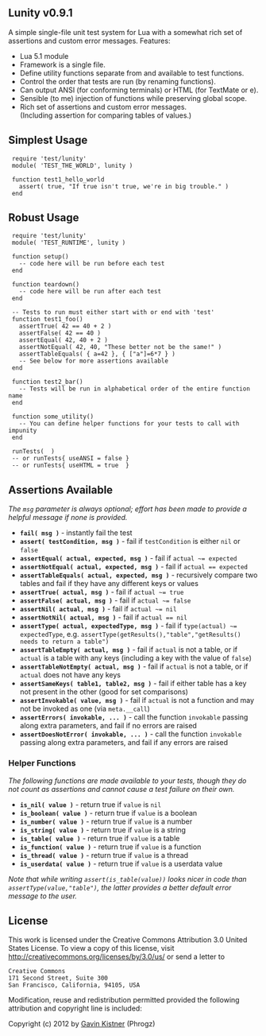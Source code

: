 ## Lunity v0.9.1 

A simple single-file unit test system for Lua with a somewhat rich set of assertions and custom error messages. Features:

* Lua 5.1 module
* Framework is a single file.
* Define utility functions separate from and available to test functions.
* Control the order that tests are run (by renaming functions).
* Can output ANSI (for conforming terminals) or HTML (for TextMate or e).
* Sensible (to me) injection of functions while preserving global scope.
* Rich set of assertions and custom error messages.  
  (Including assertion for comparing tables of values.)


## Simplest Usage

<!-- language: lang-lua -->

     require 'test/lunity'
     module( 'TEST_THE_WORLD', lunity )

     function test1_hello_world
       assert( true, "If true isn't true, we're in big trouble." )
     end


## Robust Usage

<!-- language: lang-lua -->

     require 'test/lunity'
     module( 'TEST_RUNTIME', lunity )
     
     function setup()
       -- code here will be run before each test
     end
     
     function teardown()
       -- code here will be run after each test
     end
     
     -- Tests to run must either start with or end with 'test'
     function test1_foo()
       assertTrue( 42 == 40 + 2 )
       assertFalse( 42 == 40 )
       assertEqual( 42, 40 + 2 )
       assertNotEqual( 42, 40, "These better not be the same!" )
       assertTableEquals( { a=42 }, { ["a"]=6*7 } )
       -- See below for more assertions available
     end
     
     function test2_bar()
       -- Tests will be run in alphabetical order of the entire function name
     end
     
     function some_utility()
       -- You can define helper functions for your tests to call with impunity
     end
     
     runTests(  )
     -- or runTests{ useANSI = false }
     -- or runTests{ useHTML = true  }

## Assertions Available

_The `msg` parameter is always optional; effort has been made to provide a helpful message if none is provided._

* <strong>`fail( msg )`</strong> - instantly fail the test
* <strong>`assert( testCondition, msg )`</strong> - fail if `testCondition` is either `nil` or `false`
* <strong>`assertEqual( actual, expected, msg )`</strong> - fail if `actual ~= expected`
* <strong>`assertNotEqual( actual, expected, msg )`</strong> - fail if `actual == expected`
* <strong>`assertTableEquals( actual, expected, msg )`</strong> - recursively compare two tables and fail if they have any different keys or values
* <strong>`assertTrue( actual, msg )`</strong> - fail if `actual ~= true`
* <strong>`assertFalse( actual, msg )`</strong> - fail if `actual ~= false`
* <strong>`assertNil( actual, msg )`</strong> - fail if `actual ~= nil`
* <strong>`assertNotNil( actual, msg )`</strong> - fail if `actual == nil`
* <strong>`assertType( actual, expectedType, msg )`</strong> - fail if `type(actual) ~= expectedType`, e.g. `assertType(getResults(),"table","getResults() needs to return a table")`
* <strong>`assertTableEmpty( actual, msg )`</strong> - fail if `actual` is not a table, or if `actual` is a table with any keys (including a key with the value of `false`)
* <strong>`assertTableNotEmpty( actual, msg )`</strong> - fail if `actual` is not a table, or if `actual` does not have any keys
* <strong>`assertSameKeys( table1, table2, msg )`</strong> - fail if either table has a key not present in the other (good for set comparisons)
* <strong>`assertInvokable( value, msg )`</strong> - fail if `actual` is not a function and may not be invoked as one (via `meta.__call`)
* <strong>`assertErrors( invokable, ... )`</strong> - call the function `invokable` passing along extra parameters, and fail if no errors are raised
* <strong>`assertDoesNotError( invokable, ... )`</strong> - call the function `invokable` passing along extra parameters, and fail if any errors are raised

### Helper Functions

_The following functions are made available to your tests, though they do not count as assertions and cannot cause a test failure on their own._

* <strong>`is_nil( value )`</strong> - return true if `value` is `nil`
* <strong>`is_boolean( value )`</strong> - return true if `value` is a boolean
* <strong>`is_number( value )`</strong> - return true if `value` is a number
* <strong>`is_string( value )`</strong> - return true if `value` is a string
* <strong>`is_table( value )`</strong> - return true if `value` is a table
* <strong>`is_function( value )`</strong> - return true if `value` is a function
* <strong>`is_thread( value )`</strong> - return true if `value` is a thread
* <strong>`is_userdata( value )`</strong> - return true if `value` is a userdata value

_Note that while writing `assert(is_table(value))` looks nicer in code than `assertType(value,"table")`, the latter provides a better default error message to the user._

## License

This work is licensed under the Creative Commons Attribution 3.0
United States License. To view a copy of this license, visit
http://creativecommons.org/licenses/by/3.0/us/ or send a letter to

    Creative Commons
    171 Second Street, Suite 300
    San Francisco, California, 94105, USA

Modification, reuse and redistribution permitted provided the following
attribution and copyright line is included:

Copyright (c) 2012 by [Gavin Kistner](mailto:!@phrogz.net) (Phrogz)





